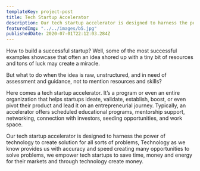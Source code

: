 ```yaml
---
templateKey: project-post
title: Tech Startup Accelerator
description: Our tech startup accelerator is designed to harness the power of technology to create solution for all sorts of problems,
featuredImg: "../../images/b5.jpg"
publishedDate: 2020-07-01T22:12:03.284Z
---
```


How to build a successful startup? Well, some of the most successful examples showcase that often an idea shored up with a tiny bit of resources and tons of luck may create a miracle.

But what to do when the idea is raw, unstructured, and in need of assessment and guidance, not to mention resources and skills?

Here comes a tech startup accelerator. It’s a program or even an entire organization that helps startups ideate, validate, establish, boost, or even pivot their product and lead it on an entrepreneurial journey. Typically, an accelerator offers scheduled educational programs, mentorship support, networking, connection with investors, seeding opportunities, and work space.

Our tech startup accelerator is designed to harness the power of technology to create solution for all sorts of problems, Technology as we know provides us with accuracy and speed creating many opportunities to solve problems, we empower tech startups to save time, money and energy for their markets and through technology create money.
